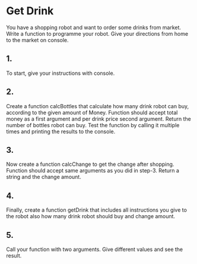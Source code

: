 # Get Drink

You have a shopping robot and want to order some drinks from market.
Write a function to programme your robot. Give your directions from home to the market on console.

## 1.
To start, give your instructions with console. 

## 2.
Create a function calcBottles that calculate how many drink robot can buy, according to the given amount of Money. 
Function should accept total money as a first argument and per drink price second argument. 
Return the number of bottles robot can buy.
Test the function by calling it multiple times and printing the results to the console.

## 3.
Now create a function calcChange to get the change after shopping. Function should accept same arguments as you did in step-3.
Return a string and the change amount.

## 4.
Finally, create a function getDrink that includes all instructions you give to the robot also how many drink robot should buy and change amount.

## 5.
Call your function with two arguments. Give different values and see the result.
